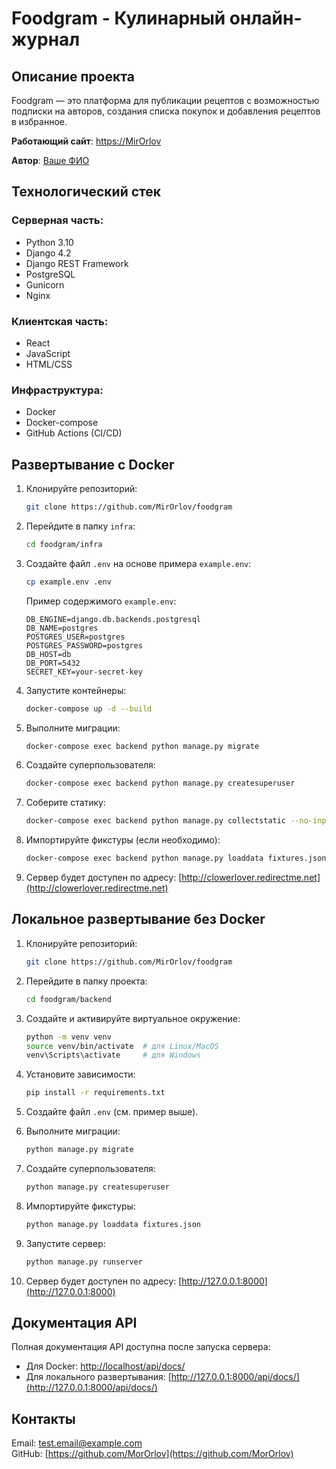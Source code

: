 
# Foodgram - Кулинарный онлайн-журнал  

## Описание проекта  
Foodgram — это платформа для публикации рецептов с возможностью подписки на авторов, создания списка покупок и добавления рецептов в избранное.  

 **Работающий сайт**: [https://MirOrlov](https://MirOrlov)

 **Автор**: [Ваше ФИО](https://github.com/MirOrlov)  

## Технологический стек  

### Серверная часть:  
- Python 3.10  
- Django 4.2  
- Django REST Framework  
- PostgreSQL  
- Gunicorn  
- Nginx  

### Клиентская часть:  
- React  
- JavaScript  
- HTML/CSS  

### Инфраструктура:  
- Docker  
- Docker-compose  
- GitHub Actions (CI/CD)  

## Развертывание с Docker  

1. Клонируйте репозиторий:  
   ```bash  
   git clone https://github.com/MirOrlov/foodgram  
   ```  

2. Перейдите в папку `infra`:  
   ```bash  
   cd foodgram/infra  
   ```  

3. Создайте файл `.env` на основе примера `example.env`:  
   ```bash  
   cp example.env .env  
   ```  
   Пример содержимого `example.env`:  
   ```  
   DB_ENGINE=django.db.backends.postgresql  
   DB_NAME=postgres  
   POSTGRES_USER=postgres  
   POSTGRES_PASSWORD=postgres  
   DB_HOST=db  
   DB_PORT=5432  
   SECRET_KEY=your-secret-key  
   ```  

4. Запустите контейнеры:  
   ```bash  
   docker-compose up -d --build  
   ```  

5. Выполните миграции:  
   ```bash  
   docker-compose exec backend python manage.py migrate  
   ```  

6. Создайте суперпользователя:  
   ```bash  
   docker-compose exec backend python manage.py createsuperuser  
   ```  

7. Соберите статику:  
   ```bash  
   docker-compose exec backend python manage.py collectstatic --no-input  
   ```  

8. Импортируйте фикстуры (если необходимо):  
   ```bash  
   docker-compose exec backend python manage.py loaddata fixtures.json  
   ```  

9. Сервер будет доступен по адресу: [http://clowerlover.redirectme.net](http://clowerlover.redirectme.net)  

## Локальное развертывание без Docker  

1. Клонируйте репозиторий:  
   ```bash  
   git clone https://github.com/MirOrlov/foodgram  
   ```  

2. Перейдите в папку проекта:  
   ```bash  
   cd foodgram/backend  
   ```  

3. Создайте и активируйте виртуальное окружение:  
   ```bash  
   python -m venv venv  
   source venv/bin/activate  # для Linux/MacOS  
   venv\Scripts\activate     # для Windows  
   ```  

4. Установите зависимости:  
   ```bash  
   pip install -r requirements.txt  
   ```  

5. Создайте файл `.env` (см. пример выше).  

6. Выполните миграции:  
   ```bash  
   python manage.py migrate  
   ```  

7. Создайте суперпользователя:  
   ```bash  
   python manage.py createsuperuser  
   ```  

8. Импортируйте фикстуры:  
   ```bash  
   python manage.py loaddata fixtures.json  
   ```  

9. Запустите сервер:  
   ```bash  
   python manage.py runserver  
   ```  

10. Сервер будет доступен по адресу: [http://127.0.0.1:8000](http://127.0.0.1:8000)  

## Документация API  
 Полная документация API доступна после запуска сервера:  
- Для Docker: [http://localhost/api/docs/](http://localhost/api/docs/)  
- Для локального развертывания: [http://127.0.0.1:8000/api/docs/](http://127.0.0.1:8000/api/docs/)  

## Контакты  
 Email: [test.email@example.com](mailto:test.email@example.com)  
 GitHub: [https://github.com/MorOrlov](https://github.com/MorOrlov)  
